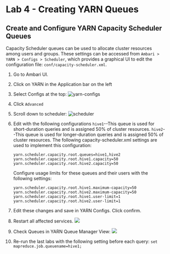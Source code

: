 # Lab 4 - Creating YARN Queues

## ​Create and Configure YARN Capacity Scheduler Queues

Capacity Scheduler queues can be used to allocate cluster resources among users and groups. These settings can be accessed from `Ambari > YARN > Configs > Scheduler`, which provides a graphical UI to edit the configuration file: `conf/capacity-scheduler.xml`.

1. Go to Ambari UI.
2. Click on YARN in the Application bar on the left
3. Select Configs at the top:
	![yarn-configs](img/yarn-config.png)
4. Click `Advanced`
5. Scroll down to scheduler:
	![scheduler](img/scheduler.png)
6. Edit with the following configurations
	`hive1`--This queue is used for short-duration queries and is assigned 50% of cluster resources.
	`hive2`--This queue is used for longer-duration queries and is assigned 50% of cluster resources.
	The following capacity-scheduler.xml settings are used to implement this configuration:

	```
	yarn.scheduler.capacity.root.queues=hive1,hive2
	yarn.scheduler.capacity.root.hive1.capacity=50
	yarn.scheduler.capacity.root.hive2.capacity=50
	```

	Configure usage limits for these queues and their users with the following settings:

	```
	yarn.scheduler.capacity.root.hive1.maximum-capacity=50
	yarn.scheduler.capacity.root.hive2.maximum-capacity=50
	yarn.scheduler.capacity.root.hive1.user-limit=1
	yarn.scheduler.capacity.root.hive2.user-limit=1
	```

7. Edit these changes and save in YARN Configs. Click confirm.
8. Restart all affected services.
	![](img/restart.png)
9. Check Queues in YARN Queue Manager View:
	![](img/queue-view.png)
10. Re-run the last labs with the following setting before each query:
	`set mapreduce.job.queuename=hive1;`

